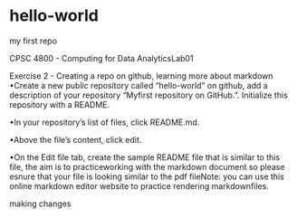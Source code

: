 # hello-world
my first repo

CPSC 4800 - Computing for Data AnalyticsLab01

Exercise 2 - Creating a repo on github, learning more about markdown
•Create a new public repository called “hello-world” on github, add a description of your repository “Myfirst repository on GitHub.”. Initialize this repository with a README.

•In your repository’s list of files, click README.md.

•Above the file’s content, click edit.

•On the Edit file tab, create the sample README file that is similar to this file, the aim is to practiceworking with the markdown document so please esnure that your file is looking similar to the pdf fileNote: you can use this online markdown editor website to practice rendering markdownfiles.


making changes